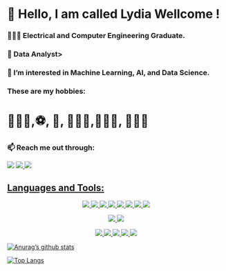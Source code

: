 <h1> 👋 Hello, I am called Lydia Wellcome !</h1> 
<p>
<h3> 👷🏼‍♀️ Electrical and Computer Engineering Graduate. </h3>
<h3>📝 Data Analyst>
<h3>👀 I’m interested in Machine Learning, AI, and Data Science. </h3>
<h3> These are my hobbies: <h1>👩🏽‍💻,⚽️, 📖, 🏃🏼‍♀️,🚴🏻‍♀️, 🏊🏼‍♀️</h1>  </h3>
<h3>📫 Reach me out through:</h3>
 
</p>
  <a href= "https://www.linkedin.com/in/lydiaabrahamfirew/"><img src= "https://img.shields.io/badge/LinkedIn-0077B5?style=for-the-badge&logo=linkedin&logoColor=white"></a>
  <a href= "https://twitter.com/mahijar5"><img src="https://img.shields.io/badge/Twitter-1DA1F2?style=for-the-badge&logo=twitter&logoColor=white"</a>
  <a href = "https://www.instagram.com/lydia_ab00/"> <img src="https://img.shields.io/badge/Instagram-E4405F?style=for-the-badge&logo=instagram&logoColor=white"</a>
  <h2>Languages and Tools:</h2>
  <p align="center">
    <img src= "https://img.shields.io/badge/Python-3776AB?style=for-the-badge&logo=python&logoColor=white"> 
   <img src="https://img.shields.io/badge/-SQL-000?style=for-the-badge&logo=MySQL&logoColor=white">
    <img src= "https://img.shields.io/badge/HTML-239120?style=for-the-badge&logo=html5&logoColor=white">
    <img src= "https://img.shields.io/badge/CSS-239120?&style=for-the-badge&logo=css3&logoColor=white">
    <img src= "https://img.shields.io/badge/JavaScript-F7DF1E?style=for-the-badge&logo=javascript&logoColor=black">
    <img src= "https://img.shields.io/badge/HTML5-E34F26?style=for-the-badge&logo=html5&logoColor=white">
    <img src= "https://img.shields.io/badge/C%2B%2B-00599C?style=for-the-badge&logo=c%2B%2B&logoColor=white">
    <img src= "https://img.shields.io/badge/C%23-239120?style=for-the-badge&logo=c-sharp&logoColor=white">
  </p>
  <p align="center">
    <img src= "https://img.shields.io/badge/PHP-777BB4?style=for-the-badge&logo=php&logoColor=white">
    <img src= "https://img.shields.io/badge/Shell_Script-121011?style=for-the-badge&logo=gnu-bash&logoColor=white">
  </p>
  <p align="center">
    <img src="https://img.shields.io/badge/Windows-0078D6?style=for-the-badge&logo=windows&logoColor=white">
    <img src="https://img.shields.io/badge/GitHub-100000?style=for-the-badge&logo=github&logoColor=white">
    <img src="https://img.shields.io/badge/-Hackerrank-2EC866?style=for-the-badge&logo=HackerRank&logoColor=white">
    <img src="https://img.shields.io/badge/-LeetCode-FFA116?style=for-the-badge&logo=LeetCode&logoColor=black">
    <img src= "https://img.shields.io/badge/Java-ED8B00?style=for-the-badge&logo=openjdk&logoColor=white">
 </p>
<p>
  
[![Anurag’s github stats](https://github-readme-stats.vercel.app/api?username=LydiaAbrahamF)](https://github.com/LydiaAbrahamF)

[![Top Langs](https://github-readme-stats.vercel.app/api/top-langs/?username=LydiaAbrahamF&layout=compact)](https://github.com/LydiaAbrahamF)
</p>

<!---
LydiaAbrahamF/LydiaAbrahamF is a ✨ special ✨ repository because its `README.md` (this file) appears on your GitHub profile.
You can click the Preview link to take a look at your changes.
--->
